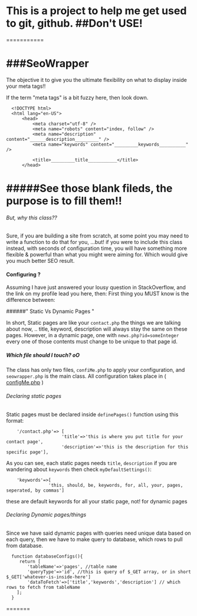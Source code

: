 This is a project to help me get used to git, github. 
##Don't USE! 
===========
===========

###SeoWrapper
===========


The objective it to give you the ultimate flexibility on what to display inside your meta tags!!

If the term "meta tags" is a bit fuzzy here, then look down.

      <!DOCTYPE html>
      <html lang="en-US">
          <head>
              <meta charset="utf-8" />
              <meta name="robots" content="index, follow" />
              <meta name="description" content="______description_________" />
              <meta name="keywords" content="_________keywords__________" />
              
              <title>_________title___________</title>
          </head>




#####See those blank fileds, the purpose is to fill them!!
===========

###### But, why this class??

Sure, if you are building a site from scratch, at some point you may need to write a function to do that for you,
...but! if you were to include this class instead, with seconds of configuration time, you will have something more
flexible & powerful than what you might were aiming for. Which would give you much better SEO result.


#### Configuring ?

Assuming I have just answered your lousy question in StackOverflow, and the link on my profile lead you here, then:
      First thing you MUST know is the difference between:         

######" Static Vs Dynamic Pages "

In short, Static pages are like your `contact.php` the things we are talking about now, .. title, keyword, description
will always stay the same on these pages. However, in a dynamic page, one with `news.php?id=someInteger`
every one of those contents must change to be unique to that page id.

 
##### Which file should I touch? oO
The class has only two files, `confiMe.php` to apply your configuration, and `seowrapper.php` is the main class.
All configuration takes place in  ( [configMe.php]( https://github.com/Eritrea/seoWrapper/blob/master/src/configMe.php) )


###### Declaring static pages

Static pages must be declared inside `definePages()` function using this format:

        '/contact.php'=> [
                         'title'=>'this is where you put title for your contact page',
                         'description'=>'this is the description for this specific page'],

As you can see, each static pages needs `title`, `description` if you are wandering about `keywords` then check `myDefaultSettings()`:

        'keywords'=>[
                    'this, should, be, keywords, for, all, your, pages, seperated, by commas']

these are default keywords for all your static page, not! for dynamic pages


###### Declaring Dynamic pages/things

Since we have said dynamic pages with queries need unique data based on each query, then we have 
to make query to database, which rows to pull from database.

        
      function databaseConfigs(){
         return [
            'tableName'=>'pages', //table name
            'queryType'=>'id', //this is query of $_GET array, or in short $_GET['whatever-is-inside-here']
            'dataToFetch'=>['title','keywords','description'] // which rows to fetch from tableName
        ];
      }



=======
 
